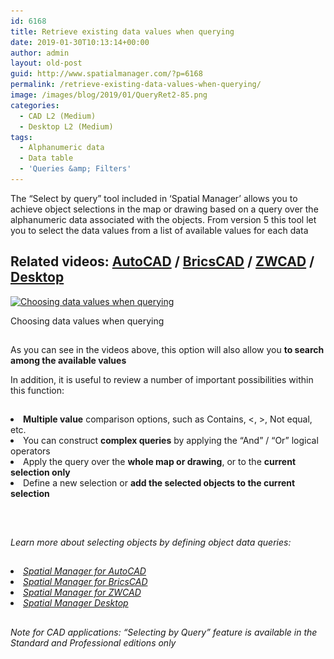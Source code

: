```yaml
---
id: 6168
title: Retrieve existing data values when querying
date: 2019-01-30T10:13:14+00:00
author: admin
layout: old-post
guid: http://www.spatialmanager.com/?p=6168
permalink: /retrieve-existing-data-values-when-querying/
image: /images/blog/2019/01/QueryRet2-85.png
categories:
  - CAD L2 (Medium)
  - Desktop L2 (Medium)
tags:
  - Alphanumeric data
  - Data table
  - 'Queries &amp; Filters'
---
```

<p>
  The &#8220;Select by query&#8221; tool included in &#8216;Spatial Manager&#8217; allows you to achieve object selections in the map or drawing based on a query over the alphanumeric data associated with the objects. From version 5 this tool let you to select the data values from a list of available values for each data
</p>

<p>
  <!--more-->
</p>

<h2>
  Related videos: <a href="https://youtu.be/FN7yJtHDiBo?rel=0" target="_blank" rel="nofollow"><span><span>AutoCAD</span></span></a> / <a href="https://youtu.be/TTtlug9Ckec?rel=0" target="_blank" rel="nofollow"><span><span>BricsCAD</span></span></a> / <a href="https://youtu.be/liruRM98B7E?rel=0" target="_blank" rel="nofollow"><span><span>ZWCAD</span></span></a> / <a href="https://youtu.be/cuMbNyf8J80?rel=0" target="_blank" rel="nofollow"><span><span>Desktop</span></span></a>
</h2>

<div>
  <a href="/images/blog/2019/01/SPM_ChooseValues_Query.png" target="_blank" rel="nofollow"><img src="/images/blog/2019/01/SPM_ChooseValues_Query.png" alt="Choosing data values when querying" width="746" height="452" srcset="/images/blog/2019/01/SPM_ChooseValues_Query.png 746w, /images/blog/2019/01/SPM_ChooseValues_Query-300x182.png 300w, /images/blog/2019/01/SPM_ChooseValues_Query-624x378.png 624w" sizes="(max-width: 746px) 100vw, 746px" /></a>
  
  <p>
    Choosing data values when querying
  </p>
</div>

<h2>
</h2>

<p>
  As you can see in the videos above, this option will also allow you <strong>to search among the available values</strong>
</p>

<p>
  In addition, it is useful to review a number of important possibilities within this function:
</p>

<h2>
</h2>

<li>
  <strong>Multiple value</strong> comparison options, such as Contains, <, >, Not equal, etc.
</li>
<li>
  You can construct <strong>complex queries</strong> by applying the &#8220;And&#8221; / &#8220;Or&#8221; logical operators
</li>
<li>
  Apply the query over the <strong>whole map or drawing</strong>, or to the <strong>current selection only</strong>
</li>
<li>
  Define a new selection or <strong>add the selected objects to the current selection</strong>
</li>

<h2>
</h2>

&nbsp;

_Learn more about selecting objects by defining object data queries:_

<h2>
</h2>

<li>
  <span><a href="http://wiki.spatialmanager.com/index.php/Spatial_Manager™_for_AutoCAD_-_FAQs:_Data_Structure_Management_(%22Standard%22_and_%22Professional%22_editions_only)#Can_I_define_a_selection_of_objects_based_on_the_values_of_their_data.3F" target="_blank" rel="nofollow"><span><em>Spatial Manager for AutoCAD</em></span></a></span>
</li>
<li>
  <span><span><a href="http://wiki.spatialmanager.com/index.php/Spatial_Manager%E2%84%A2_for_BricsCAD_-_FAQs:_Data_Structure_Management_(%22Standard%22_and_%22Professional%22_editions_only)#Can_I_define_a_selection_of_entities_based_on_the_values_of_their_data.3F" target="_blank" rel="nofollow"><span><em>Spatial Manager for BricsCAD</em></span></a></span></span>
</li>
<li>
  <span><span><a href="http://wiki.spatialmanager.com/index.php/Spatial_Manager%E2%84%A2_for_ZWCAD_-_FAQs:_Data_Structure_Management_(%22Standard%22_and_%22Professional%22_editions_only)#Can_I_define_a_selection_of_entities_based_on_the_values_of_their_data.3F" target="_blank" rel="nofollow"><span><em>Spatial Manager for ZWCAD</em></span></a></span></span>
</li>
<li>
  <a href="http://wiki.spatialmanager.com/index.php/Spatial_Manager_Desktop%E2%84%A2_-_FAQs:_Selecting_and_filtering#How_can_I_select_Features_of_a_Map.3F" target="_blank" rel="nofollow"><span><em>Spatial Manager Desktop</em></span></a>
</li>

## 

_Note for CAD applications: &#8220;Selecting by Query&#8221; feature is available in the Standard and Professional editions only_